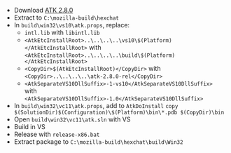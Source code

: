  * Download [ATK 2.8.0](http://ftp.gnome.org/pub/gnome/sources/atk/2.8/atk-2.8.0.tar.xz)
 * Extract to `C:\mozilla-build\hexchat`
 * In `build\win32\vs10\atk.props`, replace:
	* `intl.lib` with `libintl.lib`
	* `<AtkEtcInstallRoot>..\..\..\..\vs10\$(Platform)</AtkEtcInstallRoot>` with  
`<AtkEtcInstallRoot>..\..\..\..\build\$(Platform)</AtkEtcInstallRoot>`
	* `<CopyDir>$(AtkEtcInstallRoot)</CopyDir>` with  
`<CopyDir>..\..\..\..\atk-2.8.0-rel</CopyDir>`
	* `<AtkSeparateVS10DllSuffix>-1-vs10</AtkSeparateVS10DllSuffix>` with  
`<AtkSeparateVS10DllSuffix>-1.0</AtkSeparateVS10DllSuffix>`
 * In `build\win32\vc11\atk.props`, add to `AtkDoInstall`
`copy $(SolutionDir)$(Configuration)\$(Platform)\bin\*.pdb $(CopyDir)\bin`
 * Open `build\win32\vc11\atk.sln` with VS
 * Build in VS
 * Release with `release-x86.bat`
 * Extract package to `C:\mozilla-build\hexchat\build\Win32`
